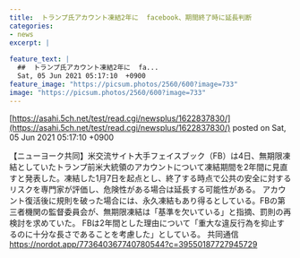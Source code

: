 ```yaml
---
title:  トランプ氏アカウント凍結2年に  facebook、期間終了時に延長判断  
categories:
- news
excerpt: |
  
feature_text: |
  ##  トランプ氏アカウント凍結2年に  fa...
  Sat, 05 Jun 2021 05:17:10  +0900
feature_image: "https://picsum.photos/2560/600?image=733"
image: "https://picsum.photos/2560/600?image=733"
---
```


[https://asahi.5ch.net/test/read.cgi/newsplus/1622837830/](https://asahi.5ch.net/test/read.cgi/newsplus/1622837830/)
posted on Sat, 05 Jun 2021 05:17:10  +0900

<!--more-->

【ニューヨーク共同】米交流サイト大手フェイスブック（FB）は4日、無期限凍結としていたトランプ前米大統領のアカウントについて凍結期間を2年間に見直すと発表した。凍結した1月7日を起点とし、終了する時点で公共の安全に対するリスクを専門家が評価し、危険性がある場合は延長する可能性がある。 アカウント復活後に規則を破った場合には、永久凍結もあり得るとしている。FBの第三者機関の監督委員会が、無期限凍結は「基準を欠いている」と指摘、罰則の再検討を求めていた。 FBは2年間とした理由について「重大な違反行為を抑止するのに十分な長さであることを考慮した」としている。 共同通信 https://nordot.app/773640367740780544?c=39550187727945729
